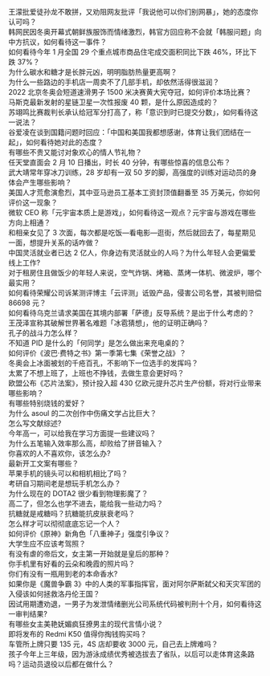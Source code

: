 王濛批爱徒孙龙不敢拼，又劝阻网友批评「我说他可以你们别网暴」，她的态度你认可吗？  
韩网民因冬奥开幕式朝鲜族服饰而情绪激烈，韩官方回应称不会就「韩服问题」向中方抗议，如何看待这一事件？  
如何看待今年 1 月全国 29 个重点城市商品住宅成交面积同比下跌 46%，环比下跌 37%？  
为什么碳水和糖才是长胖元凶，明明脂肪热量更高啊？  
为什么一些路边的手机店一周卖不了几部手机，却依然活得很滋润？  
2022 北京冬奥会短道速滑男子 1500 米决赛黄大宪夺冠，如何评价本场比赛？  
马斯克最新发射的星链卫星一次性报废 40 颗，是什么原因造成的？  
苏翊鸣比赛裁判长承认给冠军分打高了，称「意识到时已提交分数」，如何看待这一说法？  
谷爱凌在谈到国籍问题时回应：「中国和美国我都想感谢，体育让我们团结在一起」，如何看待她对此的态度？  
有哪些不贵又能讨对象欢心的情人节礼物？  
任天堂直面会 2 月 10 日播出，时长 40 分钟，有哪些惊喜的信息公布？  
武大靖常年穿冰刀训练，28 岁却有一双 50 岁的脚，高强度的训练对运动员的身体会产生哪些影响？  
美国人才荒愈演愈烈，其中亚马逊员工基本工资封顶值翻番至 35 万美元，你如何评价这一现象？  
微软 CEO 称「元宇宙本质上是游戏」，如何看待这一观点？元宇宙与游戏在哪些方向上相通？  
和相亲女见了 3 次面，每次都是吃饭—看电影—逛街，然后就回去了，每星期见一面，想提升关系的话咋做？  
中国灵活就业者已达 2 亿人，你身边有灵活就业的人吗？为什么年轻人会更偏爱线上工作?  
对于租房住且做饭少的年轻人来说，空气炸锅、烤箱、蒸烤一体机、微波炉，哪个最实用？  
如何看待荣耀公司诉某测评博主「云评测」诋毁产品，侵害公司名誉，其被判赔偿 86698 元？  
如何看待乌克兰请求美国在其境内部署「萨德」反导系统？是出于什么考虑的？  
王茂泽宣称其破解世界著名难题「冰雹猜想」，他的证明正确吗？  
孔子的战斗力怎么样？  
不知道 PID 是什么的「何同学」是怎么做出来充电桌的？  
如何评价《波巴·费特之书》第一季第七集《荣誉之战》？  
冬奥会上冰面被划的千疮百孔，不影响下一位选手的发挥吗？  
太累了不想上班了，上班也不挣钱，去做生意会更好吗？  
欧盟公布《芯片法案》，预计投入超 430 亿欧元提升芯片生产份额，将对行业带来哪些影响？  
有哪些特别烧钱的爱好？  
为什么 asoul 的二次创作中伤痛文学占比巨大？  
怎么写文献综述?  
今年高一，可以给我在学习方面提一些建议吗？  
为什么五笔输入效率那么高，却败给了拼音输入？  
你喜欢的人不喜欢你，该怎么办?  
最新开工文案有哪些？  
苹果手机的镜头可以和相机相比了吗？  
考研自习期间老是想玩手机怎么办？  
为什么现在的 DOTA2 很少看到物理影魔了？  
高二了，但怎么也学不进去，能给我一些动力吗？  
抗糖就是戒糖吗？抗糖能抗皮肤衰老吗？  
怎么样才可以彻彻底底忘记一个人？  
如何评价《原神》新角色「八重神子」强度引争议？  
大学生应不应该考驾照？  
有没有虐的帝后文，女主第一开始就是皇后的那种？  
你手机里有好看的云朵和晚霞的照片吗？  
你们有没有一瓶用到老的本命香水?  
如果你是《魔兽争霸 3》中的人类的军事指挥官，面对阿尔萨斯弑父和天灾军团的入侵该如何拯救洛丹伦王国？  
因试用期遭劝退，一男子为发泄情绪删光公司系统代码被判刑十个月，如何看待这一审判结果?  
有哪些女主美艳妩媚疯狂撩男主的现代言情小说？  
即将发布的 Redmi K50 值得你掏钱购买吗？  
车管所上牌只要 135 元，4S 店却要收 3000 元，自己去上牌难吗？  
孩子今年上三年级，因为游泳成绩优秀被选拔去了省队，以后可以走体育这条路吗？运动员退役以后都在做什么？  

